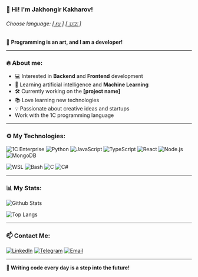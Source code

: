 ### 👋 Hi! I'm Jakhongir Kakharov!

###### _Choose language: [[ ru ]](../ru/README_ru.md) [[ 🇺🇿 ]](../README.md)_

🚀 **Programming is an art, and I am a developer!**

---

### 🔥 About me:
- 💻 Interested in **Backend** and **Frontend** development
- 🤖 Learning artificial intelligence and **Machine Learning**
- 🛠 Currently working on the **[project name]**
- 📚 Love learning new technologies
- 💡 Passionate about creative ideas and startups
- Work with the 1C programming language

---

### ⚙️ My Technologies:

![1C Enterprise](https://img.shields.io/badge/-1C-FFD702?style=flat-square&logo=1C&logoColor=black)
![Python](https://img.shields.io/badge/-Python-3776AB?style=flat-square&logo=python&logoColor=white)
![JavaScript](https://img.shields.io/badge/-JavaScript-F7DF1E?style=flat-square&logo=javascript&logoColor=black)
![TypeScript](https://img.shields.io/badge/-TypeScript-3178C6?style=flat-square&logo=typescript&logoColor=white)
![React](https://img.shields.io/badge/-React-61DAFB?style=flat-square&logo=react&logoColor=black)
![Node.js](https://img.shields.io/badge/-Node.js-339933?style=flat-square&logo=node.js&logoColor=white)
![MongoDB](https://img.shields.io/badge/-MongoDB-47A248?style=flat-square&logo=mongodb&logoColor=white)

![WSL](https://img.shields.io/badge/-WSL-4E4E4E?style=flat-square&logo=linux&logoColor=white)
![Bash](https://img.shields.io/badge/-Bash-121011?style=flat-square&logo=gnubash&logoColor=white)
![C](https://img.shields.io/badge/-C-A8B9CC?style=flat-square&logo=c&logoColor=white)
![C#](https://img.shields.io/badge/-C%23-239120?style=flat-square&logo=csharp&logoColor=white)

---

### 📊 My Stats:

![Github Stats](https://github-readme-stats.vercel.app/api?username=MrKakharov&show_icons=true&theme=tokyonight)

![Top Langs](https://github-readme-stats.vercel.app/api/top-langs/?username=MrKakharov&layout=compact&theme=tokyonight)

---

### 📫 Contact Me:

[![LinkedIn](https://img.shields.io/badge/-LinkedIn-0077B5?style=flat-square&logo=linkedin&logoColor=white)](https://linkedin.com/in/YOUR_LINKEDIN)
[![Telegram](https://img.shields.io/badge/-Telegram-26A5E4?style=flat-square&logo=telegram&logoColor=white)](https://t.me/jakhongir_kakharov)
[![Email](https://img.shields.io/badge/-Gmail-D14836?style=flat-square&logo=gmail&logoColor=white)](mailto:devjk@tuta.io)

---

**🚀 Writing code every day is a step into the future!**
